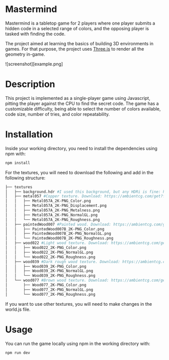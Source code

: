 # Mastermind

Mastermind is a tabletop game for 2 players where one player submits a hidden code in a selected range of colors, and the opposing player is tasked with finding the code.

The project aimed at learning the basics of building 3D environments in games. For that purpose, the project uses [Three.js](https://threejs.org/) to render all the geometry in-game.

![screenshot][example.png]

# Description

This project is implemented as a single-player game using Javascript, pitting the player against the CPU to find the secret code. The game has a customizable difficulty, being able to select the number of colors available, code size, number of tries, and color repeatability.

# Installation

Inside your working directory, you need to install the dependencies using npm with:

```bash
npm install
```

For the textures, you will need to download the following and add in the following structure:

```bash
├── textures
│   ├── background.hdr #I used this background, but any HDRi is fine: https://dl.polyhaven.org/file/ph-assets/HDRIs/hdr/8k/ninomaru_teien_8k.hdr
│   ├── metal057 #Copper texture. Download: https://ambientcg.com/get?file=PaintedWood007B_2K-PNG.zip
│   │   ├── Metal057A_2K-PNG_Color.png
│   │   ├── Metal057A_2K-PNG_Displacement.png
│   │   ├── Metal057A_2K-PNG_Metalness.png
│   │   ├── Metal057A_2K-PNG_NormalGL.png
│   │   └── Metal057A_2K-PNG_Roughness.png
│   ├── paintedWood007 #Painted wood. Download: https://ambientcg.com/get?file=PaintedWood007B_2K-PNG.zip
│   │   ├── PaintedWood007B_2K-PNG_Color.png
│   │   ├── PaintedWood007B_2K-PNG_NormalGL.png
│   │   └── PaintedWood007B_2K-PNG_Roughness.png
│   ├── wood022 #Light wood texture. Download: https://ambientcg.com/get?file=Wood022_2K-PNG.zip
│   │   ├── Wood022_2K-PNG_Color.png
│   │   ├── Wood022_2K-PNG_NormalGL.png
│   │   └── Wood022_2K-PNG_Roughness.png
│   ├── wood039 #Dark rough wood texture. Download: https://ambientcg.com/get?file=Wood039_2K-PNG.zip
│   │   ├── Wood039_2K-PNG_Color.png
│   │   ├── Wood039_2K-PNG_NormalGL.png
│   │   └── Wood039_2K-PNG_Roughness.png
│   └── wood077 #Brown wood texture. Download: https://ambientcg.com/get?file=Wood077_2K-PNG.zip
│       ├── Wood077_2K-PNG_Color.png
│       ├── Wood077_2K-PNG_NormalGL.png
│       └── Wood077_2K-PNG_Roughness.png
```

If you want to use other textures, you will need to make changes in the world.js file.

# Usage

You can run the game locally using npm in the working directory with:

```bash
npm run dev
```